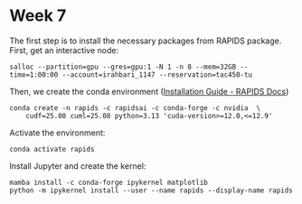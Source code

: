 # Week 7

The first step is to install the necessary packages from RAPIDS package. First, get an interactive node:
```
salloc --partition=gpu --gres=gpu:1 -N 1 -n 8 --mem=32GB --time=1:00:00 --account=irahbari_1147 --reservation=tac450-tu
```

Then, we create the conda environment ([Installation Guide - RAPIDS Docs](https://docs.rapids.ai/install/))
```
conda create -n rapids -c rapidsai -c conda-forge -c nvidia  \
    cudf=25.08 cuml=25.08 python=3.13 'cuda-version>=12.0,<=12.9'
```

Activate the environment:
```
conda activate rapids
```

Install Jupyter and create the kernel:
```
mamba install -c conda-forge ipykernel matplotlib
python -m ipykernel install --user --name rapids --display-name rapids
```
